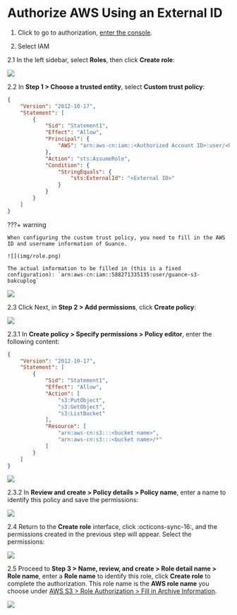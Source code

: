 # Authorize AWS Using an External ID

1. Click to go to authorization, [enter the console](https://signin.aws.amazon.com/signin?redirect_uri=https%3A%2F%2Fconsole.aws.amazon.com%2Fconsole%2Fhome%3FhashArgs%3D%2523%26isauthcode%3Dtrue%26state%3DhashArgsFromTB_eu-north-1_f2d9c316b93c0026&client_id=arn%3Aaws%3Asignin%3A%3A%3Aconsole%2Fcanvas&forceMobileApp=0&code_challenge=N4VDaEVnh2s2dWnL79Hzyqja2aWFGDoE1FbHXWk6G1M&code_challenge_method=SHA-256).


2. Select IAM

2.1 In the left sidebar, select **Roles**, then click **Create role**:

![](img/role-auth-1.png)

2.2 In **Step 1 > Choose a trusted entity**, select **Custom trust policy**:

```json
{
    "Version": "2012-10-17",
    "Statement": [
        {
            "Sid": "Statement1",
            "Effect": "Allow",
            "Principal": {
                "AWS": "arn:aws-cn:iam::<Authorized Account ID>:user/<Username>"
            },
            "Action": "sts:AssumeRole",
            "Condition": {
                "StringEquals": {
                    "sts:ExternalId": "<External ID>"
                }
            }
        }
    ]
}
```

???+ warning

    When configuring the custom trust policy, you need to fill in the AWS ID and username information of Guance.

    ![](img/role.png)

    The actual information to be filled in (this is a fixed configuration): `arn:aws-cn:iam::588271335135:user/guance-s3-bakcuplog`

![](img/role-auth-3.png)

2.3 Click Next, in **Step 2 > Add permissions**, click **Create policy**:

![](img/role-auth-5.png)

2.3.1 In **Create policy > Specify permissions > Policy editor**, enter the following content:

```json
{
    "Version": "2012-10-17",
    "Statement": [
        {
            "Sid": "Statement1",
            "Effect": "Allow",
            "Action": [
                "s3:PutObject",
                "s3:GetObject",
                "s3:ListBucket"
            ],
            "Resource": [
                "arn:aws-cn:s3:::<bucket name>",
                "arn:aws-cn:s3:::<bucket name>/*"
            ]
        }
    ]
}
```

![](img/role-auth-7.png)

2.3.2 In **Review and create > Policy details > Policy name**, enter a name to identify this policy and save the permissions:

![](img/role-auth-9.png)

2.4 Return to the **Create role** interface, click :octicons-sync-16:, and the permissions created in the previous step will appear. Select the permissions:

![](img/role-auth-11.png)

2.5 Proceed to **Step 3 > Name, review, and create > Role detail name > Role name**, enter a **Role name** to identify this role, click **Create role** to complete the authorization. This role name is the **AWS role name** you choose under [AWS S3 > Role Authorization > Fill in Archive Information](./backup.md#aws).

![](img/role-auth-12.png)